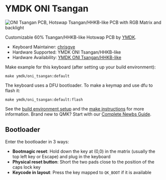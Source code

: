 # YMDK ONI Tsangan

![ONI Tsangan PCB, Hotswap Tsangan/HHKB-like PCB with RGB Matrix and backlight](https://i.imgur.com/DB87on8.jpeg)

Customizable 60% Tsangan/HHKB-like Hotswap PCB by [YMDK](https://ymdkey.com).

- Keyboard Maintainer: [chrisgve](https://github.com/chrisgve)
- Hardware Supported: YMDK ONI Tsangan/HHKB-like
- Hardware Availability: [YMDK ONI Tsangan/HHKB-like](https://ymdkey.com/products/ymdk-gh60-hhkb-style-tsangan-oni-hot-swappable-both-underglow-switch-rgb-via-programmable-pcb-compatible-with-tokyo-60)

Make example for this keyboard (after setting up your build environment):

    make ymdk/oni_tsangan:default

The keyboard uses a DFU bootloader. To make a keymap and use dfu to flash it:

    make ymdk/oni_tsangan:default:flash

See the [build environment setup](https://docs.qmk.fm/#/getting_started_build_tools) and the [make instructions](https://docs.qmk.fm/#/getting_started_make_guide) for more information. Brand new to QMK? Start with our [Complete Newbs Guide](https://docs.qmk.fm/#/newbs).

## Bootloader

Enter the bootloader in 3 ways:

- **Bootmagic reset**: Hold down the key at (0,0) in the matrix (usually the top left key or Escape) and plug in the keyboard
- **Physical reset button**: Short the two pads close to the position of the caps lock key
- **Keycode in layout**: Press the key mapped to `QK_BOOT` if it is available
